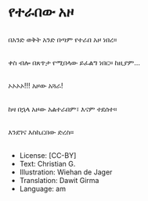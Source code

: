 # የተራበው አዞ

##
በአንድ ወቅት አንድ በጣም የተራበ አዞ ነበረ።

##
ቀስ ብሎ በጸጥታ የሚበላው ይፈልግ ነበር። ከዚያም…

##
ኦኦኦኦ!!! አዞው አጓራ!

##
ከዛ በኋላ አዞው አልተራበም፣ እናም ተደሰተ።

##
እንደገና እስኪርበው ድረስ።

##
* License: [CC-BY]
* Text: Christian G.
* Illustration: Wiehan de Jager
* Translation: Dawit Girma
* Language: am
